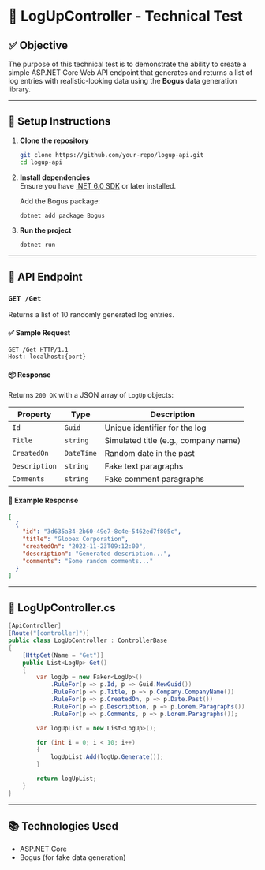 
# 📘 LogUpController - Technical Test

## ✅ Objective

The purpose of this technical test is to demonstrate the ability to create a simple ASP.NET Core Web API endpoint that generates and returns a list of log entries with realistic-looking data using the **Bogus** data generation library.

---

## 🔧 Setup Instructions

1. **Clone the repository**  
   ```bash
   git clone https://github.com/your-repo/logup-api.git
   cd logup-api
   ```

2. **Install dependencies**  
   Ensure you have [.NET 6.0 SDK](https://dotnet.microsoft.com/en-us/download/dotnet/6.0) or later installed.

   Add the Bogus package:
   ```bash
   dotnet add package Bogus
   ```

3. **Run the project**
   ```bash
   dotnet run
   ```

---

## 🚀 API Endpoint

### `GET /Get`

Returns a list of 10 randomly generated log entries.

#### ✅ Sample Request

```http
GET /Get HTTP/1.1
Host: localhost:{port}
```

#### 📦 Response

Returns `200 OK` with a JSON array of `LogUp` objects:

| Property     | Type       | Description                              |
|--------------|------------|------------------------------------------|
| `Id`         | `Guid`     | Unique identifier for the log            |
| `Title`      | `string`   | Simulated title (e.g., company name)     |
| `CreatedOn`  | `DateTime` | Random date in the past                  |
| `Description`| `string`   | Fake text paragraphs                     |
| `Comments`   | `string`   | Fake comment paragraphs                  |

#### 🧪 Example Response

```json
[
  {
    "id": "3d635a84-2b60-49e7-8c4e-5462ed7f805c",
    "title": "Globex Corporation",
    "createdOn": "2022-11-23T09:12:00",
    "description": "Generated description...",
    "comments": "Some random comments..."
  }
]
```

---

## 📄 LogUpController.cs

```csharp
[ApiController]
[Route("[controller]")]
public class LogUpController : ControllerBase
{
    [HttpGet(Name = "Get")]
    public List<LogUp> Get()
    {
        var logUp = new Faker<LogUp>()
            .RuleFor(p => p.Id, p => Guid.NewGuid())
            .RuleFor(p => p.Title, p => p.Company.CompanyName())
            .RuleFor(p => p.CreatedOn, p => p.Date.Past())
            .RuleFor(p => p.Description, p => p.Lorem.Paragraphs())
            .RuleFor(p => p.Comments, p => p.Lorem.Paragraphs());

        var logUpList = new List<LogUp>();

        for (int i = 0; i < 10; i++)
        {
            logUpList.Add(logUp.Generate());
        }

        return logUpList;
    }
}
```

---

## 📚 Technologies Used

- ASP.NET Core
- Bogus (for fake data generation)
